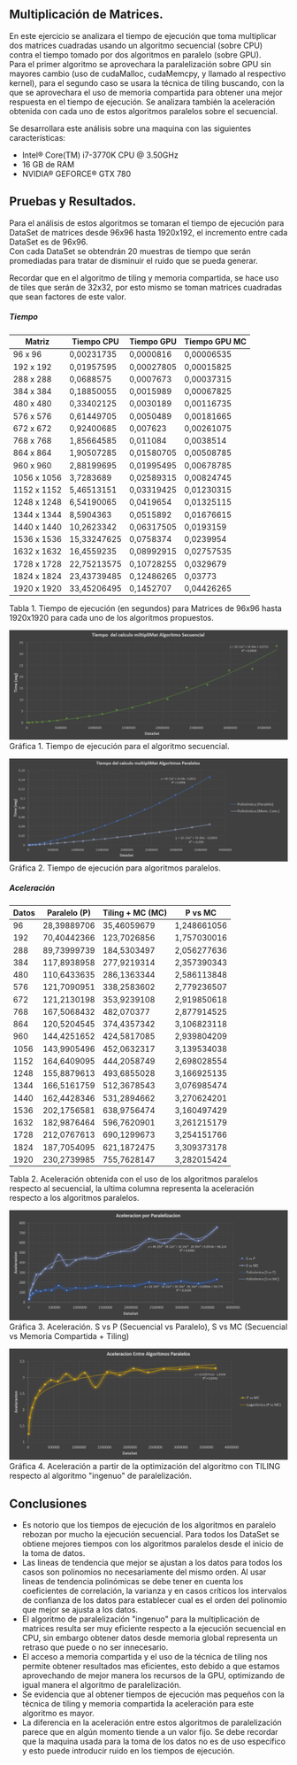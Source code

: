## Multiplicación de Matrices.

En este ejercicio se analizara el tiempo de ejecución que toma multiplicar dos matrices cuadradas usando un algoritmo secuencial (sobre CPU) contra el tiempo tomado por dos algoritmos en paralelo (sobre GPU).  
Para el primer algoritmo se aprovechara la paralelización sobre GPU sin mayores cambio (uso de cudaMalloc, cudaMemcpy, y llamado al respectivo kernel), para el segundo caso se usara la técnica de tiling buscando, con la que se aprovechara el uso de memoria compartida para obtener una mejor respuesta en el tiempo de ejecución. Se analizara también la aceleración obtenida con cada uno de estos algoritmos paralelos sobre el secuencial. 

Se desarrollara este análisis sobre una maquina con las siguientes características:

* Intel® Core(TM) i7-3770K CPU @ 3.50GHz
* 16 GB de RAM
* NVIDIA® GEFORCE® GTX 780

## Pruebas y Resultados.

Para el análisis de estos algoritmos se tomaran el tiempo de ejecución para DataSet de matrices desde 96x96 hasta 1920x192, el incremento entre cada DataSet es de 96x96.   
Con cada DataSet se obtendrán 20 muestras de tiempo que serán promediadas para tratar de disminuir el ruido que se pueda generar.

Recordar que en el algoritmo de tiling y memoria compartida, se hace uso de tiles que serán de 32x32, por esto mismo se toman matrices cuadradas que sean factores de este valor.



##### Tiempo  

Matriz|	Tiempo CPU|	Tiempo GPU|	Tiempo GPU MC
-----|-----|-----|-----
96 x 96|		0,00231735|		0,0000816|	0,00006535
192 x 192|		0,01957595|		0,00027805|	0,00015825
288 x 288|		0,0688575|		0,0007673|	0,00037315
384 x 384|		0,18850055|		0,0015989|	0,00067825
480 x 480|		0,33402125|		0,0030189|	0,00116735
576 x 576|		0,61449705|		0,0050489|	0,00181665
672 x 672|		0,92400685|		0,007623|	0,00261075
768 x 768|		1,85664585|		0,011084|	0,0038514
864 x 864|		1,90507285|		0,01580705|	0,00508785
960 x 960|		2,88199695|		0,01995495|	0,00678785
1056 x 1056|	3,7283689|		0,02589315|	0,00824745
1152 x 1152|	5,46513151|		0,03319425|	0,01230315
1248 x 1248|	6,54190065|		0,0419654|	0,01325115
1344 x 1344|	8,5904363|		0,0515892|	0,01676615
1440 x 1440|	10,2623342|		0,06317505|	0,0193159
1536 x 1536|	15,33247625|	0,0758374|	0,0239954
1632 x 1632|	16,4559235|		0,08992915|	0,02757535
1728 x 1728|	22,75213575|	0,10728255|	0,0329679
1824 x 1824|	23,43739485|	0,12486265|	0,03773
1920 x 1920|	33,45206495|	0,1452707|	0,04426265
Tabla 1. Tiempo de ejecución (en segundos) para Matrices de 96x96 hasta 1920x1920 para cada uno de los algoritmos propuestos.

![Multiplicación de Matrices - Tiempo Secuencial](https://github.com/JhonatanBarrera/HPC/blob/master/multiMat/img/time_sec_pol_f.PNG "Tiempo de Ejecución - Secuencial")  
Gráfica 1. Tiempo de ejecución para el algoritmo secuencial.  

![Multiplicación de Matrices - Tiempo Paralelo](https://github.com/JhonatanBarrera/HPC/blob/master/multiMat/img/time_par_pol_f.PNG "Tiempo de Ejecución - Paralelo")  
Gráfica 2. Tiempo de ejecución para algoritmos paralelos.  

##### Aceleración  

Datos|	Paralelo (P)|	Tiling + MC (MC)| P vs MC
-----|-----|-----|-----
96|28,39889706|35,46059679|1,248661056
192|70,40442366|123,7026856|1,757030016
288|89,73999739|184,5303497|2,056277636
384|117,8938958|277,9219314|2,357390343
480|110,6433635|286,1363344|2,586113848
576|121,7090951|338,2583602|2,779236507
672|121,2130198|353,9239108|2,919850618
768|167,5068432|482,070377|2,877914525
864|120,5204545|374,4357342|3,106823118
960|144,4251652|424,5817085|2,939804209
1056|143,9905496|452,0632317|3,139534038
1152|164,6409095|444,2058749|2,698028554
1248|155,8879613|493,6855028|3,166925135
1344|166,5161759|512,3678543|3,076985474
1440|162,4428346|531,2894662|3,270624201
1536|202,1756581|638,9756474|3,160497429
1632|182,9876464|596,7620901|3,261215179
1728|212,0767613|690,1299673|3,254151766
1824|187,7054095|621,1872475|3,309373178
1920|230,2739985|755,7628147|3,282015424
Tabla 2. Aceleración obtenida con el uso de los algoritmos paralelos respecto al secuencial, la ultima columna representa la aceleración respecto a los algoritmos paralelos.  

![Multiplicación de Matrices - Aceleración respecto a secuencial](https://github.com/JhonatanBarrera/HPC/blob/master/multiMat/img/aceleration_parsec_pol_f.PNG "Aceleración a partir de algoritmos paralelos")  
Gráfica 3. Aceleración. S vs P (Secuencial vs Paralelo), S vs MC (Secuencial vs Memoria Compartida + Tiling)  

![Multiplicación de Matrices - Aceleración entre paralelos](https://github.com/JhonatanBarrera/HPC/blob/master/multiMat/img/aceleration_par_log_f.PNG "Aceleración entre paralelos")  
Gráfica 4. Aceleración a partir de la optimización del algoritmo con TILING respecto al algoritmo "ingenuo" de paralelización.

## Conclusiones

* Es notorio que los tiempos de ejecución de los algoritmos en paralelo rebozan por mucho la ejecución secuencial. Para todos los DataSet se obtiene mejores tiempos con los algoritmos paralelos desde el inicio de la toma de datos.
* Las lineas de tendencia que mejor se ajustan a los datos para todos los casos son polinomios no necesariamente del mismo orden. Al usar lineas de tendencia polinómicas se debe tener en cuenta los coeficientes de correlación, la varianza y en casos críticos los intervalos de confianza de los datos para establecer cual es el orden del polinomio que mejor se ajusta a los datos.
* El algoritmo de paralelización "ingenuo" para la multiplicación de matrices resulta ser muy eficiente respecto a la ejecución secuencial en CPU, sin embargo obtener datos desde memoria global representa un retraso que puede o no ser innecesario.
* El acceso a memoria compartida y el uso de la técnica de tiling nos permite obtener resultados mas eficientes, esto debido a que estamos aprovechando de mejor manera los recursos de la GPU, optimizando de igual manera el algoritmo de paralelización.
* Se evidencia que al obtener tiempos de ejecución mas pequeños con la técnica de tiling y memoria compartida la aceleración para este algoritmo es mayor.
* La diferencia en la aceleración entre estos algoritmos de paralelización parece que en algún momento tiende a un valor fijo. Se debe recordar que la maquina usada para la toma de los datos no es de uso especifico y esto puede introducir ruido en los tiempos de ejecución.